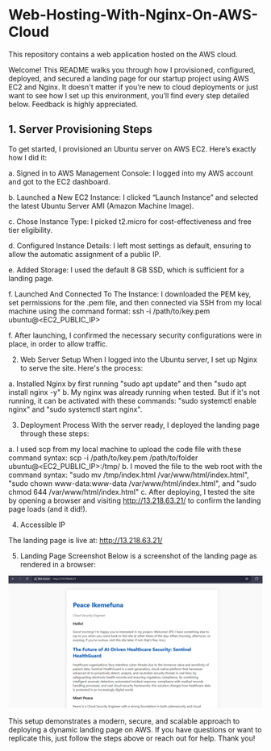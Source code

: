 # Web-Hosting-With-Nginx-On-AWS-Cloud
This repository contains a web application hosted on the AWS cloud.

Welcome! This README walks you through how I provisioned, configured, deployed, and secured a landing page for our startup project using AWS EC2 and Nginx. It doesn't matter if you’re new to cloud deployments or just want to see how I set up this environment, you’ll find every step detailed below. Feedback is highly appreciated.

## 1. Server Provisioning Steps
To get started, I provisioned an Ubuntu server on AWS EC2. Here’s exactly how I did it:

a. Signed in to AWS Management Console: I logged into my AWS account and got to the EC2 dashboard.

b. Launched a New EC2 Instance: I clicked “Launch Instance” and selected the latest Ubuntu Server AMI (Amazon Machine Image).

c. Chose Instance Type: I picked t2.micro for cost-effectiveness and free tier eligibility.

d. Configured Instance Details: I left most settings as default, ensuring to allow the automatic assignment of a public IP.

e. Added Storage: I used the default 8 GB SSD, which is sufficient for a landing page.

f. Launched And Connected To The Instance: I downloaded the PEM key, set permissions for the .pem file, and then connected via SSH from my local machine using the command format: ssh -i /path/to/key.pem ubuntu@<EC2_PUBLIC_IP>

f. After launching, I confirmed the necessary security configurations were in place, in order to allow traffic.


2. Web Server Setup
When I logged into the Ubuntu server, I set up Nginx to serve the site. Here's the process:

a. Installed Nginx by first running "sudo apt update" and then "sudo apt install nginx -y"
b. My nginx was already running when tested. But if it's not running, it can be activated with these commands: "sudo systemctl enable nginx" and "sudo systemctl start nginx".


3. Deployment Process
With the server ready, I deployed the landing page through these steps:

a. I used scp from my local machine to upload the code file with these command syntax: scp -i /path/to/key.pem /path/to/folder ubuntu@<EC2_PUBLIC_IP>:/tmp/
b. I moved the file to the web root with the command syntax: "sudo mv /tmp/index.html /var/www/html/index.html", "sudo chown www-data:www-data /var/www/html/index.html", and "sudo chmod 644 /var/www/html/index.html"
c. After deploying, I tested the site by opening a browser and visiting http://13.218.63.21/ to confirm the landing page loads (and it did!).


4. Accessible IP

The landing page is live at:
http://13.218.63.21/


5. Landing Page Screenshot
Below is a screenshot of the landing page as rendered in a browser:

![Landing Page Screenshot](https://github.com/Peace-I/Web-Hosting-With-Nginx-On-AWS-Cloud/blob/main/LandingPage.png?raw=true)


This setup demonstrates a modern, secure, and scalable approach to deploying a dynamic landing page on AWS. If you have questions or want to replicate this, just follow the steps above or reach out for help. Thank you!
